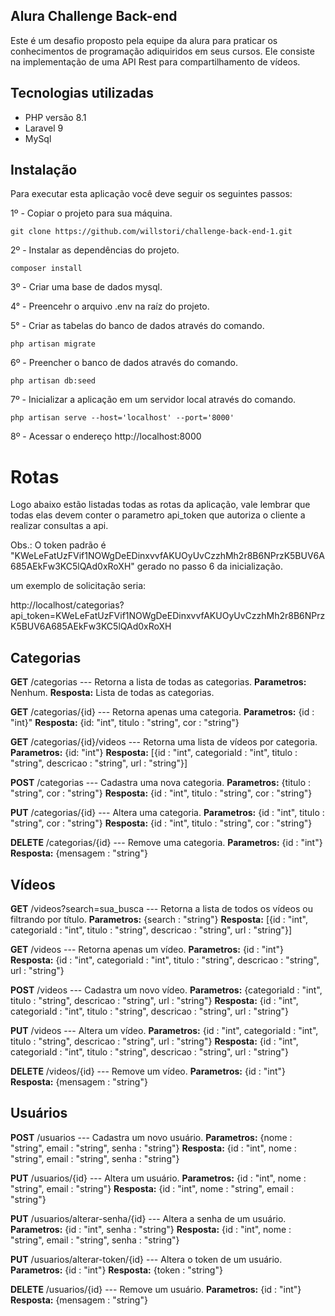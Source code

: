 ## Alura Challenge Back-end

Este é um desafio proposto pela equipe da alura para praticar os conhecimentos de programação adiquiridos em seus cursos. Ele consiste na implementação de uma API Rest para compartilhamento de vídeos.

## Tecnologias utilizadas

- PHP versão 8.1
- Laravel 9
- MySql

## Instalação

Para executar esta aplicação você deve seguir os seguintes passos:

1º - Copiar o projeto para sua máquina.

```
git clone https://github.com/willstori/challenge-back-end-1.git
```

2º - Instalar as dependências do projeto.

```
composer install
```

3º - Criar uma base de dados mysql.

4° - Preencehr o arquivo .env na raíz do projeto.

5° - Criar as tabelas do banco de dados através do comando.

```
php artisan migrate
```

6º - Preencher o banco de dados através do comando.
```
php artisan db:seed
```

7º - Inicializar a aplicação em um servidor local através do comando.

```
php artisan serve --host='localhost' --port='8000'
```

8º - Acessar o endereço http://localhost:8000

# Rotas

Logo abaixo estão listadas todas as rotas da aplicação, vale lembrar que todas elas devem conter o parametro api_token que autoriza o cliente a realizar consultas a api. 

Obs.: O token padrão é "KWeLeFatUzFVif1NOWgDeEDinxvvfAKUOyUvCzzhMh2r8B6NPrzK5BUV6A685AEkFw3KC5lQAd0xRoXH" gerado no passo 6 da inicialização.

um exemplo de solicitação seria:

http://localhost/categorias?api_token=KWeLeFatUzFVif1NOWgDeEDinxvvfAKUOyUvCzzhMh2r8B6NPrzK5BUV6A685AEkFw3KC5lQAd0xRoXH

## Categorias

**GET** /categorias --- Retorna a lista de todas as categorias.
**Parametros:** Nenhum.
**Resposta:** Lista de todas as categorias.

**GET** /categorias/{id} --- Retorna apenas uma categoria.
**Parametros:** {id : "int}"
**Resposta:** {id: "int", titulo : "string", cor : "string"}

**GET** /categorias/{id}/videos --- Retorna uma lista de vídeos por categoria.
**Parametros:** {id: "int"}
**Resposta:** [{id : "int", categoriaId : "int", titulo : "string", descricao : "string", url : "string"}]

**POST** /categorias --- Cadastra uma nova categoria.
**Parametros:** {titulo : "string", cor : "string"}
**Resposta:** {id : "int", titulo : "string", cor : "string"}

**PUT** /categorias/{id} --- Altera uma categoria.
**Parametros:** {id : "int", titulo : "string", cor : "string"}
**Resposta:** {id : "int", titulo : "string", cor : "string"}

**DELETE** /categorias/{id} --- Remove uma categoria.
**Parametros:** {id : "int"}
**Resposta:** {mensagem : "string"}

## Vídeos

**GET** /videos?search=sua_busca --- Retorna a lista de todos os vídeos ou filtrando por título.
**Parametros:** {search : "string"}
**Resposta:** [{id : "int", categoriaId : "int", titulo : "string", descricao : "string", url : "string"}]

**GET** /videos --- Retorna apenas um vídeo.
**Parametros:** {id : "int"}
**Resposta:** {id : "int", categoriaId : "int", titulo : "string", descricao : "string", url : "string"}

**POST** /videos --- Cadastra um novo vídeo.
**Parametros:** {categoriaId : "int", titulo : "string", descricao : "string", url : "string"}
**Resposta:** {id : "int", categoriaId : "int", titulo : "string", descricao : "string", url : "string"}

**PUT** /videos --- Altera um vídeo.
**Parametros:** {id : "int", categoriaId : "int", titulo : "string", descricao : "string", url : "string"}
**Resposta:** {id : "int", categoriaId : "int", titulo : "string", descricao : "string", url : "string"}

**DELETE** /videos/{id} --- Remove um vídeo.
**Parametros:** {id : "int"}
**Resposta:** {mensagem : "string"}

## Usuários

**POST** /usuarios --- Cadastra um novo usuário.
**Parametros:** {nome : "string", email : "string", senha : "string"}
**Resposta:** {id : "int", nome : "string", email : "string", senha : "string"}

**PUT** /usuarios/{id} --- Altera um usuário.
**Parametros:** {id : "int", nome : "string", email : "string"}
**Resposta:** {id : "int", nome : "string", email : "string"}

**PUT** /usuarios/alterar-senha/{id} --- Altera a senha de um usuário.
**Parametros:** {id : "int", senha : "string"}
**Resposta:** {id : "int", nome : "string", email : "string", senha : "string"}

**PUT** /usuarios/alterar-token/{id} --- Altera o token de um usuário.
**Parametros:** {id : "int"}
**Resposta:** {token : "string"}

**DELETE** /usuarios/{id} --- Remove um usuário.
**Parametros:** {id : "int"}
**Resposta:** {mensagem : "string"}
